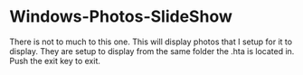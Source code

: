 # Windows-Photos-SlideShow
There is not to much to this one. This will display photos that I setup for it to display. They are setup to display from the same folder the .hta is located in. Push the exit key to exit.
